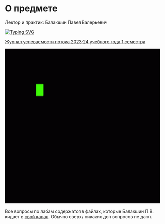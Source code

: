 # О предмете
Лектор и практик: Балакшин Павел Валерьевич

[![Typing SVG](https://readme-typing-svg.herokuapp.com?color=%2336BCF7&lines=Я+хочу+отчислиться+по+собственному+желанию+(ПСЖ))](https://git.io/typing-svg)

[Журнал успеваемости потока 2023-24 учебного года 1 семестра](https://docs.google.com/spreadsheets/d/1wYEDRJ5vYFfdKEqnAgb2tig-lnDwJK1-Lu-DUbmd23s)

![](https://github.com/petrovviacheslav/myitmo/blob/main/gifs/informatics.gif)

Все вопросы по лабам содержатся в файлах, которые Балакшин П.В. кидает в [свой канал](https://t.me/balakshin_students). Обычно сверху никаких доп вопросов не дают.

